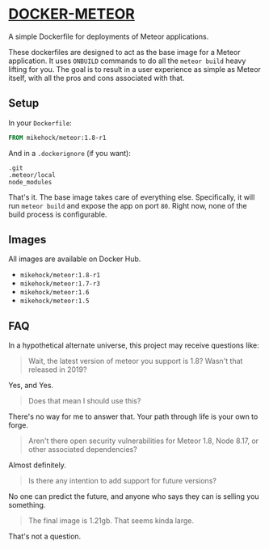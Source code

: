 # [DOCKER-METEOR](https://hub.docker.com/mikehock/meteor)

A simple Dockerfile for deployments of Meteor applications.

These dockerfiles are designed to act as the base image for a Meteor application. It uses `ONBUILD`
commands to do all the `meteor build` heavy lifting for you. The goal is to result in a user 
experience as simple as Meteor itself, with all the pros and cons associated with that.

## Setup

In your `Dockerfile`:

```dockerfile
FROM mikehock/meteor:1.8-r1
```

And in a `.dockerignore` (if you want):

```
.git
.meteor/local
node_modules
```

That's it. The base image takes care of everything else. Specifically, it will run `meteor build` 
and expose the app on port `80`. Right now, none of the build process is configurable.

## Images

All images are available on Docker Hub.

- `mikehock/meteor:1.8-r1`
- `mikehock/meteor:1.7-r3`
- `mikehock/meteor:1.6`
- `mikehock/meteor:1.5`

## FAQ

In a hypothetical alternate universe, this project may receive questions like:

> Wait, the latest version of meteor you support is 1.8? Wasn't that released in 2019?

Yes, and Yes.

> Does that mean I should use this?

There's no way for me to answer that. Your path through life is your own to forge.

> Aren't there open security vulnerabilities for Meteor 1.8, Node 8.17, or other associated dependencies?

Almost definitely.

> Is there any intention to add support for future versions?

No one can predict the future, and anyone who says they can is selling you something.

> The final image is 1.21gb. That seems kinda large.

That's not a question.
